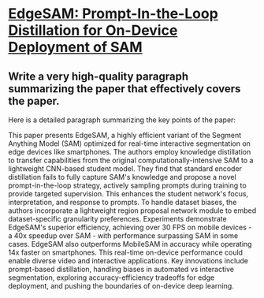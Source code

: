 # [EdgeSAM: Prompt-In-the-Loop Distillation for On-Device Deployment of SAM](https://arxiv.org/abs/2312.06660)

## Write a very high-quality paragraph summarizing the paper that effectively covers the paper.

 Here is a detailed paragraph summarizing the key points of the paper:

This paper presents EdgeSAM, a highly efficient variant of the Segment Anything Model (SAM) optimized for real-time interactive segmentation on edge devices like smartphones. The authors employ knowledge distillation to transfer capabilities from the original computationally-intensive SAM to a lightweight CNN-based student model. They find that standard encoder distillation fails to fully capture SAM's knowledge and propose a novel prompt-in-the-loop strategy, actively sampling prompts during training to provide targeted supervision. This enhances the student network's focus, interpretation, and response to prompts. To handle dataset biases, the authors incorporate a lightweight region proposal network module to embed dataset-specific granularity preferences. Experiments demonstrate EdgeSAM's superior efficiency, achieving over 30 FPS on mobile devices - a 40x speedup over SAM - with performance surpassing SAM in some cases. EdgeSAM also outperforms MobileSAM in accuracy while operating 14x faster on smartphones. This real-time on-device performance could enable diverse video and interactive applications. Key innovations include prompt-based distillation, handling biases in automated vs interactive segmentation, exploring accuracy-efficiency tradeoffs for edge deployment, and pushing the boundaries of on-device deep learning.

